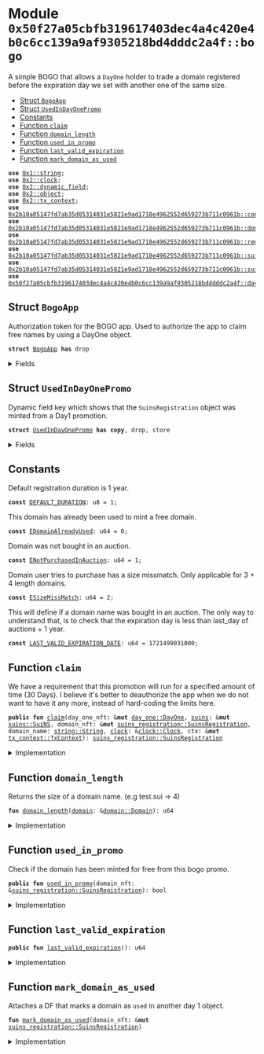 
<a name="0x50f27a05cbfb319617403dec4a4c420e4b0c6cc139a9af9305218bd4dddc2a4f_bogo"></a>

# Module `0x50f27a05cbfb319617403dec4a4c420e4b0c6cc139a9af9305218bd4dddc2a4f::bogo`

A simple BOGO that allows a <code>DayOne</code> holder to trade
a domain registered before the expiration day we set
with another one of the same size.


-  [Struct `BogoApp`](#0x50f27a05cbfb319617403dec4a4c420e4b0c6cc139a9af9305218bd4dddc2a4f_bogo_BogoApp)
-  [Struct `UsedInDayOnePromo`](#0x50f27a05cbfb319617403dec4a4c420e4b0c6cc139a9af9305218bd4dddc2a4f_bogo_UsedInDayOnePromo)
-  [Constants](#@Constants_0)
-  [Function `claim`](#0x50f27a05cbfb319617403dec4a4c420e4b0c6cc139a9af9305218bd4dddc2a4f_bogo_claim)
-  [Function `domain_length`](#0x50f27a05cbfb319617403dec4a4c420e4b0c6cc139a9af9305218bd4dddc2a4f_bogo_domain_length)
-  [Function `used_in_promo`](#0x50f27a05cbfb319617403dec4a4c420e4b0c6cc139a9af9305218bd4dddc2a4f_bogo_used_in_promo)
-  [Function `last_valid_expiration`](#0x50f27a05cbfb319617403dec4a4c420e4b0c6cc139a9af9305218bd4dddc2a4f_bogo_last_valid_expiration)
-  [Function `mark_domain_as_used`](#0x50f27a05cbfb319617403dec4a4c420e4b0c6cc139a9af9305218bd4dddc2a4f_bogo_mark_domain_as_used)


<pre><code><b>use</b> <a href="dependencies/move-stdlib/string.md#0x1_string">0x1::string</a>;
<b>use</b> <a href="dependencies/sui-framework/clock.md#0x2_clock">0x2::clock</a>;
<b>use</b> <a href="dependencies/sui-framework/dynamic_field.md#0x2_dynamic_field">0x2::dynamic_field</a>;
<b>use</b> <a href="dependencies/sui-framework/object.md#0x2_object">0x2::object</a>;
<b>use</b> <a href="dependencies/sui-framework/tx_context.md#0x2_tx_context">0x2::tx_context</a>;
<b>use</b> <a href="dependencies/suins/config.md#0x2b10a05147fd7ab35d05314031e5821e9ad1718e4962552d659273b711c0961b_config">0x2b10a05147fd7ab35d05314031e5821e9ad1718e4962552d659273b711c0961b::config</a>;
<b>use</b> <a href="dependencies/suins/domain.md#0x2b10a05147fd7ab35d05314031e5821e9ad1718e4962552d659273b711c0961b_domain">0x2b10a05147fd7ab35d05314031e5821e9ad1718e4962552d659273b711c0961b::domain</a>;
<b>use</b> <a href="dependencies/suins/registry.md#0x2b10a05147fd7ab35d05314031e5821e9ad1718e4962552d659273b711c0961b_registry">0x2b10a05147fd7ab35d05314031e5821e9ad1718e4962552d659273b711c0961b::registry</a>;
<b>use</b> <a href="dependencies/suins/suins.md#0x2b10a05147fd7ab35d05314031e5821e9ad1718e4962552d659273b711c0961b_suins">0x2b10a05147fd7ab35d05314031e5821e9ad1718e4962552d659273b711c0961b::suins</a>;
<b>use</b> <a href="dependencies/suins/suins_registration.md#0x2b10a05147fd7ab35d05314031e5821e9ad1718e4962552d659273b711c0961b_suins_registration">0x2b10a05147fd7ab35d05314031e5821e9ad1718e4962552d659273b711c0961b::suins_registration</a>;
<b>use</b> <a href="day_one.md#0x50f27a05cbfb319617403dec4a4c420e4b0c6cc139a9af9305218bd4dddc2a4f_day_one">0x50f27a05cbfb319617403dec4a4c420e4b0c6cc139a9af9305218bd4dddc2a4f::day_one</a>;
</code></pre>



<a name="0x50f27a05cbfb319617403dec4a4c420e4b0c6cc139a9af9305218bd4dddc2a4f_bogo_BogoApp"></a>

## Struct `BogoApp`

Authorization token for the BOGO app.
Used to authorize the app to claim free names by using a DayOne object.


<pre><code><b>struct</b> <a href="bogo.md#0x50f27a05cbfb319617403dec4a4c420e4b0c6cc139a9af9305218bd4dddc2a4f_bogo_BogoApp">BogoApp</a> <b>has</b> drop
</code></pre>



<details>
<summary>Fields</summary>


<dl>
<dt>
<code>dummy_field: bool</code>
</dt>
<dd>

</dd>
</dl>


</details>

<a name="0x50f27a05cbfb319617403dec4a4c420e4b0c6cc139a9af9305218bd4dddc2a4f_bogo_UsedInDayOnePromo"></a>

## Struct `UsedInDayOnePromo`

Dynamic field key which shows that the <code>SuinsRegistration</code> object was
minted from a Day1 promotion.


<pre><code><b>struct</b> <a href="bogo.md#0x50f27a05cbfb319617403dec4a4c420e4b0c6cc139a9af9305218bd4dddc2a4f_bogo_UsedInDayOnePromo">UsedInDayOnePromo</a> <b>has</b> <b>copy</b>, drop, store
</code></pre>



<details>
<summary>Fields</summary>


<dl>
<dt>
<code>dummy_field: bool</code>
</dt>
<dd>

</dd>
</dl>


</details>

<a name="@Constants_0"></a>

## Constants


<a name="0x50f27a05cbfb319617403dec4a4c420e4b0c6cc139a9af9305218bd4dddc2a4f_bogo_DEFAULT_DURATION"></a>

Default registration duration is 1 year.


<pre><code><b>const</b> <a href="bogo.md#0x50f27a05cbfb319617403dec4a4c420e4b0c6cc139a9af9305218bd4dddc2a4f_bogo_DEFAULT_DURATION">DEFAULT_DURATION</a>: u8 = 1;
</code></pre>



<a name="0x50f27a05cbfb319617403dec4a4c420e4b0c6cc139a9af9305218bd4dddc2a4f_bogo_EDomainAlreadyUsed"></a>

This domain has already been used to mint a free domain.


<pre><code><b>const</b> <a href="bogo.md#0x50f27a05cbfb319617403dec4a4c420e4b0c6cc139a9af9305218bd4dddc2a4f_bogo_EDomainAlreadyUsed">EDomainAlreadyUsed</a>: u64 = 0;
</code></pre>



<a name="0x50f27a05cbfb319617403dec4a4c420e4b0c6cc139a9af9305218bd4dddc2a4f_bogo_ENotPurchasedInAuction"></a>

Domain was not bought in an auction.


<pre><code><b>const</b> <a href="bogo.md#0x50f27a05cbfb319617403dec4a4c420e4b0c6cc139a9af9305218bd4dddc2a4f_bogo_ENotPurchasedInAuction">ENotPurchasedInAuction</a>: u64 = 1;
</code></pre>



<a name="0x50f27a05cbfb319617403dec4a4c420e4b0c6cc139a9af9305218bd4dddc2a4f_bogo_ESizeMissMatch"></a>

Domain user tries to purchase has a size missmatch. Only applicable for 3 + 4 length domains.


<pre><code><b>const</b> <a href="bogo.md#0x50f27a05cbfb319617403dec4a4c420e4b0c6cc139a9af9305218bd4dddc2a4f_bogo_ESizeMissMatch">ESizeMissMatch</a>: u64 = 2;
</code></pre>



<a name="0x50f27a05cbfb319617403dec4a4c420e4b0c6cc139a9af9305218bd4dddc2a4f_bogo_LAST_VALID_EXPIRATION_DATE"></a>

This will define if a domain name was bought in an auction.
The only way to understand that, is to check that the expiration day is
less than last_day of auctions + 1 year.


<pre><code><b>const</b> <a href="bogo.md#0x50f27a05cbfb319617403dec4a4c420e4b0c6cc139a9af9305218bd4dddc2a4f_bogo_LAST_VALID_EXPIRATION_DATE">LAST_VALID_EXPIRATION_DATE</a>: u64 = 1721499031000;
</code></pre>



<a name="0x50f27a05cbfb319617403dec4a4c420e4b0c6cc139a9af9305218bd4dddc2a4f_bogo_claim"></a>

## Function `claim`

We have a requirement that this promotion will run for a specified amount of time (30 Days).
I believe it's better to deauthorize the app when we do not want to have it any more,
instead of hard-coding the limits here.


<pre><code><b>public</b> <b>fun</b> <a href="bogo.md#0x50f27a05cbfb319617403dec4a4c420e4b0c6cc139a9af9305218bd4dddc2a4f_bogo_claim">claim</a>(day_one_nft: &<b>mut</b> <a href="day_one.md#0x50f27a05cbfb319617403dec4a4c420e4b0c6cc139a9af9305218bd4dddc2a4f_day_one_DayOne">day_one::DayOne</a>, <a href="dependencies/suins/suins.md#0x2b10a05147fd7ab35d05314031e5821e9ad1718e4962552d659273b711c0961b_suins">suins</a>: &<b>mut</b> <a href="dependencies/suins/suins.md#0x2b10a05147fd7ab35d05314031e5821e9ad1718e4962552d659273b711c0961b_suins_SuiNS">suins::SuiNS</a>, domain_nft: &<b>mut</b> <a href="dependencies/suins/suins_registration.md#0x2b10a05147fd7ab35d05314031e5821e9ad1718e4962552d659273b711c0961b_suins_registration_SuinsRegistration">suins_registration::SuinsRegistration</a>, domain_name: <a href="dependencies/move-stdlib/string.md#0x1_string_String">string::String</a>, <a href="dependencies/sui-framework/clock.md#0x2_clock">clock</a>: &<a href="dependencies/sui-framework/clock.md#0x2_clock_Clock">clock::Clock</a>, ctx: &<b>mut</b> <a href="dependencies/sui-framework/tx_context.md#0x2_tx_context_TxContext">tx_context::TxContext</a>): <a href="dependencies/suins/suins_registration.md#0x2b10a05147fd7ab35d05314031e5821e9ad1718e4962552d659273b711c0961b_suins_registration_SuinsRegistration">suins_registration::SuinsRegistration</a>
</code></pre>



<details>
<summary>Implementation</summary>


<pre><code><b>public</b> <b>fun</b> <a href="bogo.md#0x50f27a05cbfb319617403dec4a4c420e4b0c6cc139a9af9305218bd4dddc2a4f_bogo_claim">claim</a>(
    day_one_nft: &<b>mut</b> DayOne,
    <a href="dependencies/suins/suins.md#0x2b10a05147fd7ab35d05314031e5821e9ad1718e4962552d659273b711c0961b_suins">suins</a>: &<b>mut</b> SuiNS,
    domain_nft: &<b>mut</b> SuinsRegistration,
    domain_name: String,
    <a href="dependencies/sui-framework/clock.md#0x2_clock">clock</a>: &Clock,
    ctx: &<b>mut</b> TxContext,
): SuinsRegistration {
    // verify we can register names using this app.
    <a href="dependencies/suins/suins.md#0x2b10a05147fd7ab35d05314031e5821e9ad1718e4962552d659273b711c0961b_suins">suins</a>.assert_app_is_authorized&lt;<a href="bogo.md#0x50f27a05cbfb319617403dec4a4c420e4b0c6cc139a9af9305218bd4dddc2a4f_bogo_BogoApp">BogoApp</a>&gt;();

    // check that domain_nft hasn't been already used in this deal.
    <b>assert</b>!(!<a href="bogo.md#0x50f27a05cbfb319617403dec4a4c420e4b0c6cc139a9af9305218bd4dddc2a4f_bogo_used_in_promo">used_in_promo</a>(domain_nft), <a href="bogo.md#0x50f27a05cbfb319617403dec4a4c420e4b0c6cc139a9af9305218bd4dddc2a4f_bogo_EDomainAlreadyUsed">EDomainAlreadyUsed</a>);

    // Verify that the <a href="dependencies/suins/domain.md#0x2b10a05147fd7ab35d05314031e5821e9ad1718e4962552d659273b711c0961b_domain">domain</a> was bought in an auction.
    // We understand <b>if</b> a <a href="dependencies/suins/domain.md#0x2b10a05147fd7ab35d05314031e5821e9ad1718e4962552d659273b711c0961b_domain">domain</a> was bought in an auction <b>if</b> the expiry date is less than the last day of auction + 1 year.
    <b>assert</b>!(domain_nft.expiration_timestamp_ms() &lt;= <a href="bogo.md#0x50f27a05cbfb319617403dec4a4c420e4b0c6cc139a9af9305218bd4dddc2a4f_bogo_LAST_VALID_EXPIRATION_DATE">LAST_VALID_EXPIRATION_DATE</a>, <a href="bogo.md#0x50f27a05cbfb319617403dec4a4c420e4b0c6cc139a9af9305218bd4dddc2a4f_bogo_ENotPurchasedInAuction">ENotPurchasedInAuction</a>);

    // generate a <a href="dependencies/suins/domain.md#0x2b10a05147fd7ab35d05314031e5821e9ad1718e4962552d659273b711c0961b_domain">domain</a> out of the input <a href="dependencies/move-stdlib/string.md#0x1_string">string</a>.
    <b>let</b> new_domain = <a href="dependencies/suins/domain.md#0x2b10a05147fd7ab35d05314031e5821e9ad1718e4962552d659273b711c0961b_domain_new">domain::new</a>(domain_name);
    <b>let</b> new_domain_size = <a href="bogo.md#0x50f27a05cbfb319617403dec4a4c420e4b0c6cc139a9af9305218bd4dddc2a4f_bogo_domain_length">domain_length</a>(&new_domain);

    <b>let</b> domain_size = <a href="bogo.md#0x50f27a05cbfb319617403dec4a4c420e4b0c6cc139a9af9305218bd4dddc2a4f_bogo_domain_length">domain_length</a>(&domain_nft.<a href="dependencies/suins/domain.md#0x2b10a05147fd7ab35d05314031e5821e9ad1718e4962552d659273b711c0961b_domain">domain</a>());

    // make sure the <a href="dependencies/suins/domain.md#0x2b10a05147fd7ab35d05314031e5821e9ad1718e4962552d659273b711c0961b_domain">domain</a> is valid.
    <a href="dependencies/suins/config.md#0x2b10a05147fd7ab35d05314031e5821e9ad1718e4962552d659273b711c0961b_config_assert_valid_user_registerable_domain">config::assert_valid_user_registerable_domain</a>(&new_domain);

    // <b>if</b> size &lt; 5, we need <b>to</b> make sure we're getting a <a href="dependencies/suins/domain.md#0x2b10a05147fd7ab35d05314031e5821e9ad1718e4962552d659273b711c0961b_domain">domain</a> name of the same size.
    <b>assert</b>!(!((domain_size &lt; 5 || new_domain_size &lt; 5) && domain_size != new_domain_size), <a href="bogo.md#0x50f27a05cbfb319617403dec4a4c420e4b0c6cc139a9af9305218bd4dddc2a4f_bogo_ESizeMissMatch">ESizeMissMatch</a>);

    // activate the day_one_nft <b>if</b> it's not activated.
    // This will grant it access <b>to</b> future promotions.
    <b>if</b>(!<a href="day_one.md#0x50f27a05cbfb319617403dec4a4c420e4b0c6cc139a9af9305218bd4dddc2a4f_day_one_is_active">day_one::is_active</a>(day_one_nft)) <a href="day_one.md#0x50f27a05cbfb319617403dec4a4c420e4b0c6cc139a9af9305218bd4dddc2a4f_day_one_activate">day_one::activate</a>(day_one_nft);

    <b>let</b> <a href="dependencies/suins/registry.md#0x2b10a05147fd7ab35d05314031e5821e9ad1718e4962552d659273b711c0961b_registry">registry</a> = <a href="dependencies/suins/suins.md#0x2b10a05147fd7ab35d05314031e5821e9ad1718e4962552d659273b711c0961b_suins_app_registry_mut">suins::app_registry_mut</a>&lt;<a href="bogo.md#0x50f27a05cbfb319617403dec4a4c420e4b0c6cc139a9af9305218bd4dddc2a4f_bogo_BogoApp">BogoApp</a>, Registry&gt;(<a href="bogo.md#0x50f27a05cbfb319617403dec4a4c420e4b0c6cc139a9af9305218bd4dddc2a4f_bogo_BogoApp">BogoApp</a> {}, <a href="dependencies/suins/suins.md#0x2b10a05147fd7ab35d05314031e5821e9ad1718e4962552d659273b711c0961b_suins">suins</a>);
    <b>let</b> <b>mut</b> nft = <a href="dependencies/suins/registry.md#0x2b10a05147fd7ab35d05314031e5821e9ad1718e4962552d659273b711c0961b_registry">registry</a>.add_record(new_domain, <a href="bogo.md#0x50f27a05cbfb319617403dec4a4c420e4b0c6cc139a9af9305218bd4dddc2a4f_bogo_DEFAULT_DURATION">DEFAULT_DURATION</a>, <a href="dependencies/sui-framework/clock.md#0x2_clock">clock</a>, ctx);

    // mark both the new and the current <a href="dependencies/suins/domain.md#0x2b10a05147fd7ab35d05314031e5821e9ad1718e4962552d659273b711c0961b_domain">domain</a> presented <b>as</b> used, so that they can't
    // be redeemed twice in this deal.
    <a href="bogo.md#0x50f27a05cbfb319617403dec4a4c420e4b0c6cc139a9af9305218bd4dddc2a4f_bogo_mark_domain_as_used">mark_domain_as_used</a>(domain_nft);
    <a href="bogo.md#0x50f27a05cbfb319617403dec4a4c420e4b0c6cc139a9af9305218bd4dddc2a4f_bogo_mark_domain_as_used">mark_domain_as_used</a>(&<b>mut</b> nft);

    nft
}
</code></pre>



</details>

<a name="0x50f27a05cbfb319617403dec4a4c420e4b0c6cc139a9af9305218bd4dddc2a4f_bogo_domain_length"></a>

## Function `domain_length`

Returns the size of a domain name. (e.g test.sui -> 4)


<pre><code><b>fun</b> <a href="bogo.md#0x50f27a05cbfb319617403dec4a4c420e4b0c6cc139a9af9305218bd4dddc2a4f_bogo_domain_length">domain_length</a>(<a href="dependencies/suins/domain.md#0x2b10a05147fd7ab35d05314031e5821e9ad1718e4962552d659273b711c0961b_domain">domain</a>: &<a href="dependencies/suins/domain.md#0x2b10a05147fd7ab35d05314031e5821e9ad1718e4962552d659273b711c0961b_domain_Domain">domain::Domain</a>): u64
</code></pre>



<details>
<summary>Implementation</summary>


<pre><code><b>fun</b> <a href="bogo.md#0x50f27a05cbfb319617403dec4a4c420e4b0c6cc139a9af9305218bd4dddc2a4f_bogo_domain_length">domain_length</a>(<a href="dependencies/suins/domain.md#0x2b10a05147fd7ab35d05314031e5821e9ad1718e4962552d659273b711c0961b_domain">domain</a>: &Domain): u64{
    <a href="dependencies/move-stdlib/string.md#0x1_string_length">string::length</a>(<a href="dependencies/suins/domain.md#0x2b10a05147fd7ab35d05314031e5821e9ad1718e4962552d659273b711c0961b_domain">domain</a>.sld())
}
</code></pre>



</details>

<a name="0x50f27a05cbfb319617403dec4a4c420e4b0c6cc139a9af9305218bd4dddc2a4f_bogo_used_in_promo"></a>

## Function `used_in_promo`

Check if the domain has been minted for free from this bogo promo.


<pre><code><b>public</b> <b>fun</b> <a href="bogo.md#0x50f27a05cbfb319617403dec4a4c420e4b0c6cc139a9af9305218bd4dddc2a4f_bogo_used_in_promo">used_in_promo</a>(domain_nft: &<a href="dependencies/suins/suins_registration.md#0x2b10a05147fd7ab35d05314031e5821e9ad1718e4962552d659273b711c0961b_suins_registration_SuinsRegistration">suins_registration::SuinsRegistration</a>): bool
</code></pre>



<details>
<summary>Implementation</summary>


<pre><code><b>public</b> <b>fun</b> <a href="bogo.md#0x50f27a05cbfb319617403dec4a4c420e4b0c6cc139a9af9305218bd4dddc2a4f_bogo_used_in_promo">used_in_promo</a>(domain_nft: &SuinsRegistration): bool {
    df::exists_(domain_nft.uid(), <a href="bogo.md#0x50f27a05cbfb319617403dec4a4c420e4b0c6cc139a9af9305218bd4dddc2a4f_bogo_UsedInDayOnePromo">UsedInDayOnePromo</a> {})
}
</code></pre>



</details>

<a name="0x50f27a05cbfb319617403dec4a4c420e4b0c6cc139a9af9305218bd4dddc2a4f_bogo_last_valid_expiration"></a>

## Function `last_valid_expiration`



<pre><code><b>public</b> <b>fun</b> <a href="bogo.md#0x50f27a05cbfb319617403dec4a4c420e4b0c6cc139a9af9305218bd4dddc2a4f_bogo_last_valid_expiration">last_valid_expiration</a>(): u64
</code></pre>



<details>
<summary>Implementation</summary>


<pre><code><b>public</b> <b>fun</b> <a href="bogo.md#0x50f27a05cbfb319617403dec4a4c420e4b0c6cc139a9af9305218bd4dddc2a4f_bogo_last_valid_expiration">last_valid_expiration</a>(): u64 {
    <a href="bogo.md#0x50f27a05cbfb319617403dec4a4c420e4b0c6cc139a9af9305218bd4dddc2a4f_bogo_LAST_VALID_EXPIRATION_DATE">LAST_VALID_EXPIRATION_DATE</a>
}
</code></pre>



</details>

<a name="0x50f27a05cbfb319617403dec4a4c420e4b0c6cc139a9af9305218bd4dddc2a4f_bogo_mark_domain_as_used"></a>

## Function `mark_domain_as_used`

Attaches a DF that marks a domain as <code>used</code> in another day 1 object.


<pre><code><b>fun</b> <a href="bogo.md#0x50f27a05cbfb319617403dec4a4c420e4b0c6cc139a9af9305218bd4dddc2a4f_bogo_mark_domain_as_used">mark_domain_as_used</a>(domain_nft: &<b>mut</b> <a href="dependencies/suins/suins_registration.md#0x2b10a05147fd7ab35d05314031e5821e9ad1718e4962552d659273b711c0961b_suins_registration_SuinsRegistration">suins_registration::SuinsRegistration</a>)
</code></pre>



<details>
<summary>Implementation</summary>


<pre><code><b>fun</b> <a href="bogo.md#0x50f27a05cbfb319617403dec4a4c420e4b0c6cc139a9af9305218bd4dddc2a4f_bogo_mark_domain_as_used">mark_domain_as_used</a>(domain_nft: &<b>mut</b> SuinsRegistration) {
    df::add(domain_nft.uid_mut(), <a href="bogo.md#0x50f27a05cbfb319617403dec4a4c420e4b0c6cc139a9af9305218bd4dddc2a4f_bogo_UsedInDayOnePromo">UsedInDayOnePromo</a> {}, <b>true</b>)
}
</code></pre>



</details>

